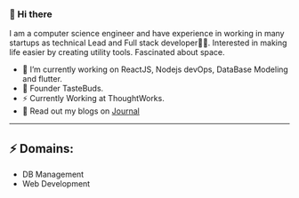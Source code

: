 ### 👋 Hi there 
I am a computer science engineer and have experience in working in many startups as technical Lead and Full stack developer👨‍💻. Interested in making life easier by creating utility tools. Fascinated about space.


- 🔭 I’m currently working on ReactJS, Nodejs devOps, DataBase Modeling and flutter.
- 🍔 Founder TasteBuds.
- ⚡ Currently Working at ThoughtWorks.
- 💬 Read out my blogs on [Journal](https://journaldev.netlify.app)

<hr />

## ⚡ Domains:

- DB Management
- Web Development
